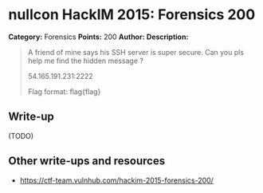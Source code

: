 # nullcon HackIM 2015: Forensics 200

**Category:** Forensics
**Points:** 200
**Author:**
**Description:**

> A friend of mine says his SSH server is super secure. Can you pls help me find the hidden message ?
> 
> 54.165.191.231:2222
> 
> Flag format: flag{flag}

## Write-up

(TODO)

## Other write-ups and resources

* <https://ctf-team.vulnhub.com/hackim-2015-forensics-200/>
